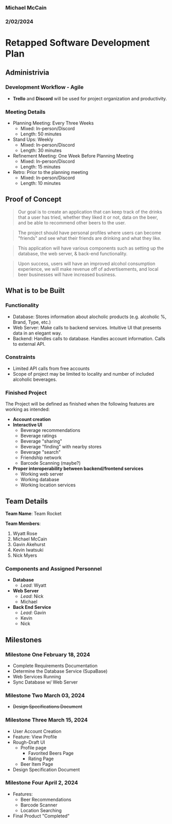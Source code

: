 ### Michael McCain
### 2/02/2024

# Retapped Software Development Plan

## Administrivia
### Development Workflow - Agile
- **Trello** and **Discord** will be used for project organization and productivity.

### Meeting Details
- Planning Meeting: Every Three Weeks
	* Mixed: In-person/Discord
	* Length: 50 minutes 
- Stand Ups: Weekly
	* Mixed: In-person/Discord
	* Length: 30 minutes
- Refinement Meeting: One Week Before Planning Meeting
	* Mixed: In-person/Discord
	* Length: 15 minutes
- Retro: Prior to the planning meeting
	* Mixed: In-person/Discord
	* Length: 10 minutes

## Proof of Concept
> Our goal is to create an application that can keep track of the drinks that a user has tried, whether they liked it or not, data on the beer, and be able to recommend other beers to the user.

> The project should have personal profiles where users can become "friends" and see what their friends are drinking and what they like.

> This application will have various components such as setting up the database, the web server, & back-end functionality.

> Upon success, users will have an improved alcohol consumption experience, we will make revenue off of advertisements, and local beer businesses will have increased business.

## What is to be Built
### Functionality
- Database: Stores information about alocholic products (e.g. alcoholic %, Brand, Type, etc.)
- Web Server: Make calls to backend services. Intuitive UI that presents data in an elegant way.
- Backend: Handles calls to database. Handles account information. Calls to external API. 

### Constraints
- Limited API calls from free accounts
- Scope of project may be limited to locality and number of included alcoholic beverages.
  
### Finished Project
The Project will be defined as finished when the following features are working as intended:
- **Account creation**
- **Interactive UI**
	* Beverage recommendations
	* Beverage ratings
	* Beverage "sharing"
	* Beverage "finding" with nearby stores
	* Beverage "search"
	* Friendship network
	* Barcode Scanning (maybe?)
- **Proper interoperability between backend/frontend services**
	* Working web server
	* Working database
	* Working location services

## Team Details
**Team Name**: Team Rocket

**Team Members**:
1. Wyatt Rose
2. Michael McCain
3. Gavin Akehurst
4. Kevin Iwatsuki
5. Nick Myers

### Components and Assigned Personnel
- **Database**
  * *Lead*: Wyatt
- **Web Server**
  * *Lead*: Nick
  * Michael
- **Back End Service**
  * *Lead*: Gavin
  * Kevin
  * Nick

## Milestones
### Milestone One **February 18, 2024**
- Complete Requirements Documentation
- Determine the Database Service (SupaBase)
- Web Services Running
- Sync Database w/ Web Server

### Milestone Two **March 03, 2024**
- ~~Design Specifications Document~~ 

### Milestone Three **March 15, 2024**
- User Account Creation
- Feature: View Profile
- Rough-Draft UI
	* Profile page
		- Favorited Beers Page
		- Rating Page 
	* Beer Item Page
- Design Specification Document
	
### Milestone Four **April 2, 2024**
- Features:
	* Beer Recommendations
	* Barcode Scanner
	* Location Searching
- Final Product "Completed"
